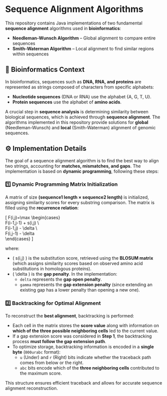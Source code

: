 # Sequence Alignment Algorithms  

This repository contains Java implementations of two fundamental **sequence alignment** algorithms used in **bioinformatics**:  

- **Needleman-Wunsch Algorithm** – Global alignment to compare entire sequences  
- **Smith-Waterman Algorithm** – Local alignment to find similar regions within sequences  

## 🔬 Bioinformatics Context  

In bioinformatics, sequences such as **DNA, RNA, and proteins** are represented as strings composed of characters from specific alphabets:  

- **Nucleotide sequences** (DNA or RNA) use the alphabet {A, G, T, U}.  
- **Protein sequences** use the alphabet of **amino acids**.  

A crucial step in **sequence analysis** is determining similarity between biological sequences, which is achieved through **sequence alignment**. The algorithms implemented in this repository provide solutions for **global** (Needleman-Wunsch) and **local** (Smith-Waterman) alignment of genomic sequences.  

## ⚙️ Implementation Details  

The goal of a sequence alignment algorithm is to find the best way to align two strings, accounting for **matches, mismatches, and gaps**. The implementation is based on **dynamic programming**, following these steps:  

### 1️⃣ Dynamic Programming Matrix Initialization  

A matrix of size **(sequence1 length × sequence2 length)** is initialized, assigning similarity scores for every substring comparison. The matrix is filled using the **recurrence relation**:  

\[
F(i,j)=\max \begin{cases}  
F(i-1,j-1) + s(i,j) \\  
F(i-1,j) - \delta \\  
F(i,j-1) - \delta  
\end{cases}
\]

where:  
- \( s(i,j) \) is the substitution score, retrieved using the **BLOSUM matrix** (which assigns similarity scores based on observed amino acid substitutions in homologous proteins).  
- \( \delta \) is the **gap penalty**. In the implementation:  
  - `delta` represents the **gap open penalty**.  
  - `gamma` represents the **gap extension penalty** (since extending an existing gap has a lower penalty than opening a new one).  

### 2️⃣ Backtracking for Optimal Alignment  

To reconstruct the **best alignment**, backtracking is performed:  
- Each cell in the matrix stores the **score value** along with information on **which of the three possible neighboring cells** led to the current value.  
- If a gap extension score was considered in **Step 1**, the backtracking process **must follow the gap extension path**.  
- To optimize storage, backtracking information is encoded in a **single byte** (`000urabc` format):  
  - `u` (Under) and `r` (Right) bits indicate whether the traceback path comes from below or the right.  
  - `abc` bits encode which of the **three neighboring cells** contributed to the maximum score.  

This structure ensures efficient traceback and allows for accurate sequence alignment reconstruction.  
